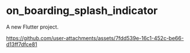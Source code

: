 # on_boarding_splash_indicator

A new Flutter project.

https://github.com/user-attachments/assets/7fdd539e-16c1-452c-be66-d13ff7dfce81
